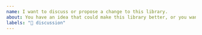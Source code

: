 ```yaml
---
name: I want to discuss or propose a change to this library.
about: You have an idea that could make this library better, or you want to discuss some aspect of the library.
labels: "💬 discussion"
---
```


